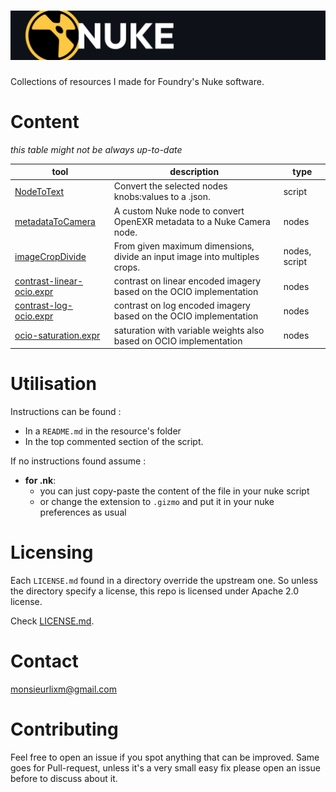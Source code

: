 # ![Nuke](./img/header.jpg)

Collections of resources I made for Foundry's Nuke software.

# Content

_this table might not be always up-to-date_

| tool                                                                        | description                                                                | type          |
|-----------------------------------------------------------------------------|----------------------------------------------------------------------------|---------------|
| [NodeToText](src/i-o/NodeToText)                                            | Convert the selected nodes knobs:values to a .json.                        | script        |
| [metadataToCamera](src/nodes/metadataToCamera)                              | A custom Nuke node to convert OpenEXR metadata to a Nuke Camera node.      | nodes         |
| [imageCropDivide](src/transforms/imageCropDivide)                           | From given maximum dimensions, divide an input image into multiples crops. | nodes, script |
| [contrast-linear-ocio.expr](src/nodes/grading/contrast-linear-ocio.expr.nk) | contrast on linear encoded imagery based on the OCIO implementation        | nodes         |
| [contrast-log-ocio.expr](src/nodes/grading/contrast-log-ocio.expr.nk)       | contrast on log encoded imagery based on the OCIO implementation           | nodes         |
| [ocio-saturation.expr](src/nodes/grading/ocio-saturation.expr.nk)           | saturation with variable weights also based on OCIO implementation         | nodes         |

# Utilisation

Instructions can be found :

- In a `README.md` in the resource's folder
- In the top commented section of the script.

If no instructions found assume :

- **for .nk**: 
  - you can just copy-paste the content of the file in your nuke script
  - or change the extension to `.gizmo` and put it in your nuke preferences as usual

    
# Licensing

Each `LICENSE.md` found in a directory override the upstream one. So unless
the directory specify a license, this repo is licensed under Apache 2.0 license.

Check [LICENSE.md](LICENSE.md).


# Contact

[monsieurlixm@gmail.com](mailto:monsieurlixm@gmail.com)


# Contributing

Feel free to open an issue if you spot anything that can be improved. 
Same goes for Pull-request, unless it's a very small easy fix please open an 
issue before to discuss about it.